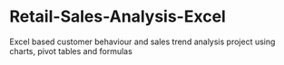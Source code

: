 # Retail-Sales-Analysis-Excel
Excel based customer behaviour and sales trend analysis project using charts,  pivot tables and formulas

